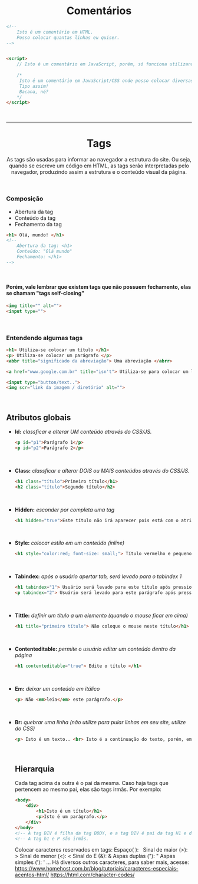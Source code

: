 <span align="center"> 

# Comentários 

</span>

```html
<!-- 
    Isto é um comentário em HTML.
    Posso colocar quantas linhas eu quiser.
-->


<script> 
    // Isto é um comentário em JavaScript, porém, só funciona utilizando uma única linha.
    
    /* 
     Isto é um comentário em JavaScript/CSS onde posso colocar diversas linhas..
     Tipo assim!
     Bacana, né?
    */ 
</script>
```

</br>

________________________________________________________________________________________

<span align="center">

# Tags

<p>
As tags são usadas para informar ao navegador a estrutura do site. Ou seja, quando se escreve um código em HTML, as tags serão interpretadas pelo navegador, produzindo assim a estrutura e o conteúdo visual da página. 
</p>
</span>

</br>

### Composição
* Abertura da tag
* Conteúdo da tag
* Fechamento da tag
```html
<h1> Olá, mundo! </h1>
<!-- 
    Abertura da tag: <h1>
    Conteúdo: "Olá mundo"
    Fechamento: </h1>
-->
```

</br>

#### Porém, vale lembrar que existem tags que não possuem fechamento, elas se chamam "tags self-closing"
```html
<img title="" alt="">
<input type="">
``` 

</br>

### Entendendo algumas tags
```html
<h1> Utiliza-se colocar um título </h1>
<p> Utiliza-se colocar um parágrafo </p>
<abbr title="significado da abreviação"> Uma abreviação </abrr>

<a href="www.google.com.br" title="isn't"> Utiliza-se para colocar um link </a> 

<input type="button/text..">
<img scr="link da imagem / diretório" alt=""> 
```

</br>

## Atributos globais 
<ul type="square">

<li>

__Id:__ _classficar e alterar UM conteúdo através do CSS/JS._
</li>

```html
<p id="p1">Parágrafo 1</p>
<p id="p2">Parágrafo 2</p>
```
</br>
<li> 

__Class:__ _classficar e alterar DOIS ou MAIS conteúdos através do CSS/JS._
</li>

```html
<h1 class="título">Primeiro título</h1> 
<h2 class="título">Segundo título</h2>
```
</br>
<li>

__Hidden:__ _esconder por completa uma tag_
</li>

```html
<h1 hidden="true">Este título não irá aparecer pois está com o atributo hidden :( </h1>
```
</br>
<li>

__Style:__ _colocar estilo em um conteúdo (inline)_
```html
<h1 style="color:red; font-size: small;"> Título vermelho e pequeno</h1>
```
</br>
<li>

__Tabindex:__ _após o usuário apertar tab, será levado para o tabindex 1_
</li>

```html
<h1 tabindex="1"> Usuário será levado para este título após pressionar tab</h1>
<p tabindex="2"> Usuário será levado para este parágrafo após pressionar tab novamente</p>
```
</br>
<li>

__Tittle:__ _definir um título a um elemento (quando o mouse ficar em cima)_
</li>

```html
<h1 title="primeiro título"> Não coloque o mouse neste título</h1>   
```
</br>
<li>

__Contenteditable:__ _permite o usuário editar um conteúdo dentro da página_
</li>

```html
<h1 contenteditable="true"> Edite o título </h1> 
```
</br>
<li>

__Em:__ _deixar um conteúdo em itálico_
</li>

```html
<p> Não <em>leia</em> este parágrafo.</p>
```
</br>
<li>

__Br:__ _quebrar uma linha (não utilize para pular linhas em seu site, utilize do CSS)_
</li>

```html
<p> Isto é um texto.. <br> Isto é a continuação do texto, porém, em outras linha. </p>
```

</br>

## Hierarquia 
Cada tag acima da outra é o pai da mesma. Caso haja tags que pertencem ao mesmo pai, elas são tags irmãs. 
Por exemplo:

```html
<body>
    <div> 
        <h1>Isto é um título</h1>
        <p>Isto é um parágrafo.</p>
    </div>
</body>
<!-- A tag DIV é filha da tag BODY, e a tag DIV é pai da tag H1 e da tag P. -->
<!-- A tag h1 e P são irmãs.                                                -->
```

Colocar caracteres reservados em tags:
Espaço(  ): &nbsp; 
Sinal de maior (>): &gt; 
Sinal de menor (<): &lt; 
Sinal do E (&): &amp;
Aspas duplas ("): &quot; 
Aspas simples ('): &apos; 
... Há diversos outros caracteres, para saber mais, acesse:
https://www.homehost.com.br/blog/tutoriais/caracteres-especiais-acentos-html/
https://html.com/character-codes/